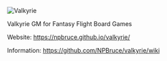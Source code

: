 ![Valkyrie](https://raw.githubusercontent.com/NPBruce/valkyrie/master/web/banner.png)

Valkyrie GM for Fantasy Flight Board Games

Website: https://npbruce.github.io/valkyrie/

Information: https://github.com/NPBruce/valkyrie/wiki
